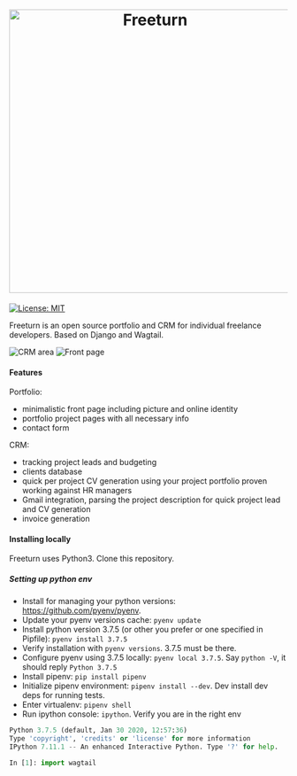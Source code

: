

<h1 align="center">
    <img width="512" valign="middle" src="https://cheparev-portfolio.s3.amazonaws.com/images/freeturn.original.png" alt="Freeturn">
</h1>

[![License: MIT](https://img.shields.io/badge/License-MIT-yellow.svg)](https://opensource.org/licenses/MIT)

Freeturn is an open source portfolio and CRM for individual freelance developers.
Based on Django and Wagtail.

![CRM area](https://cheparev-portfolio.s3.amazonaws.com/images/Office_-_Projects_070.original.png)
![Front page](https://cheparev-portfolio.s3.amazonaws.com/images/Selection_069.original.png)

#### Features

Portfolio:

* minimalistic front page including picture and online identity
* portfolio project pages with all necessary info
* contact form

CRM:
* tracking project leads and budgeting
* clients database
* quick per project CV generation using your project portfolio proven working against HR managers
* Gmail integration, parsing the project description for quick project lead and CV generation
* invoice generation


#### Installing locally

Freeturn uses Python3. Clone this repository.

##### Setting up python env

* Install for managing your python versions: https://github.com/pyenv/pyenv.
* Update your pyenv versions cache: `pyenv update`
* Install python version 3.7.5 (or other you prefer or one specified in Pipfile): `pyenv install 3.7.5`
* Verify installation with `pyenv versions`. 3.7.5 must be there.
* Configure pyenv using 3.7.5 locally: `pyenv local 3.7.5`. Say `python -V`, it should reply `Python 3.7.5`
* Install pipenv: `pip install pipenv`
* Initialize pipenv environment: `pipenv install --dev`. Dev install dev deps for running tests.
* Enter virtualenv: `pipenv shell`
* Run ipython console: `ipython`. Verify you are in the right env

```python
Python 3.7.5 (default, Jan 30 2020, 12:57:36) 
Type 'copyright', 'credits' or 'license' for more information
IPython 7.11.1 -- An enhanced Interactive Python. Type '?' for help.

In [1]: import wagtail
```

